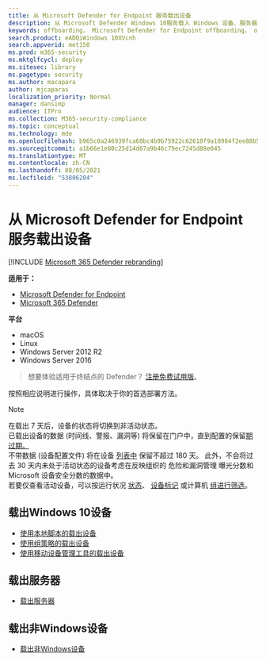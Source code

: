 ```yaml
---
title: 从 Microsoft Defender for Endpoint 服务载出设备
description: 从 Microsoft Defender Windows 10服务载入 Windows 设备、服务器、非安全设备
keywords: offboarding， Microsoft Defender for Endpoint offboarding， offboarding
search.product: eADQiWindows 10XVcnh
search.appverid: met150
ms.prod: m365-security
ms.mktglfcycl: deploy
ms.sitesec: library
ms.pagetype: security
ms.author: macapara
author: mjcaparas
localization_priority: Normal
manager: dansimp
audience: ITPro
ms.collection: M365-security-compliance
ms.topic: conceptual
ms.technology: mde
ms.openlocfilehash: b965c0a246939fca68bc4b9b75922c62618f9a18984f2ee88b55d5aa81081045
ms.sourcegitcommit: a1b66e1e80c25d14d67a9b46c79ec7245d88e045
ms.translationtype: MT
ms.contentlocale: zh-CN
ms.lasthandoff: 08/05/2021
ms.locfileid: "53806204"
---
```

# <a name="offboard-devices-from-the-microsoft-defender-for-endpoint-service"></a>从 Microsoft Defender for Endpoint 服务载出设备

[!INCLUDE [Microsoft 365 Defender rebranding](../../includes/microsoft-defender.md)]


**适用于：**
- [Microsoft Defender for Endpoint](https://go.microsoft.com/fwlink/p/?linkid=2154037)
- [Microsoft 365 Defender](https://go.microsoft.com/fwlink/?linkid=2118804)

**平台**
- macOS
- Linux
- Windows Server 2012 R2
- Windows Server 2016

> 想要体验适用于终结点的 Defender？ [注册免费试用版](https://signup.microsoft.com/create-account/signup?products=7f379fee-c4f9-4278-b0a1-e4c8c2fcdf7e&ru=https://aka.ms/MDEp2OpenTrial?ocid=docs-wdatp-offboarddevices-abovefoldlink)。

按照相应说明进行操作，具体取决于你的首选部署方法。

>[!NOTE]
> 在载出 7 天后，设备[](fix-unhealthy-sensors.md#inactive-devices)的状态将切换到非活动状态。 <br> 已载出设备的数据 (时间线、警报、漏洞等) 将保留在门户中，直到配置的保留[期过期。](data-storage-privacy.md#how-long-will-microsoft-store-my-data-what-is-microsofts-data-retention-policy) <br>
> 不带数据 (设备配置文件) 将在设备 [列表中](machines-view-overview.md) 保留不超过 180 天。
> 此外，不会将过去 30 天内未处于活动状态的设备考虑在反映组织的 危险和漏洞管理 曝光分数和 Microsoft 设备安全分数的数据中。 [](tvm-exposure-score.md) <br>
> 若要仅查看活动设备，可以按运行状况 [状态](machines-view-overview.md#health-state)、 [设备标记](machine-tags.md) 或计算机 [组进行筛选](machine-groups.md)。 

## <a name="offboard-windows-10-devices"></a>载出Windows 10设备
- [使用本地脚本的载出设备](configure-endpoints-script.md#offboard-devices-using-a-local-script)
- [使用组策略的载出设备](configure-endpoints-gp.md#offboard-devices-using-group-policy)
- [使用移动设备管理工具的载出设备](configure-endpoints-mdm.md#offboard-and-monitor-devices-using-mobile-device-management-tools)

## <a name="offboard-servers"></a>载出服务器
- [载出服务器](configure-server-endpoints.md#offboard-windows-servers)

## <a name="offboard-non-windows-devices"></a>载出非Windows设备
- [载出非Windows设备](configure-endpoints-non-windows.md#offboard-non-windows-devices)

